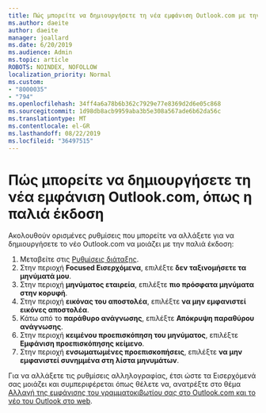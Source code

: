 ```yaml
---
title: Πώς μπορείτε να δημιουργήσετε τη νέα εμφάνιση Outlook.com με την παλιά
ms.author: daeite
author: daeite
manager: joallard
ms.date: 6/20/2019
ms.audience: Admin
ms.topic: article
ROBOTS: NOINDEX, NOFOLLOW
localization_priority: Normal
ms.custom:
- "8000035"
- "794"
ms.openlocfilehash: 34ff4a6a78b6b362c7929e77e8369d2d6e05c868
ms.sourcegitcommit: 1d98db8acb9959aba3b5e308a567ade6b62da56c
ms.translationtype: MT
ms.contentlocale: el-GR
ms.lasthandoff: 08/22/2019
ms.locfileid: "36497515"
---
```

# <a name="how-to-make-the-new-outlookcom-look-like-the-old-version"></a>Πώς μπορείτε να δημιουργήσετε τη νέα εμφάνιση Outlook.com, όπως η παλιά έκδοση

Ακολουθούν ορισμένες ρυθμίσεις που μπορείτε να αλλάξετε για να δημιουργήσετε το νέο Outlook.com να μοιάζει με την παλιά έκδοση:

1. Μεταβείτε στις [Ρυθμίσεις διάταξης](https://outlook.live.com/mail/options/mail/layout).
1. Στην περιοχή **Focused Εισερχόμενα**, επιλέξτε **δεν ταξινομήσετε τα μηνύματά μου**.
1. Στην περιοχή **μηνύματος εταιρεία**, επιλέξτε **πιο πρόσφατα μηνύματα στην κορυφή**.
1. Στην περιοχή **εικόνας του αποστολέα**, επιλέξτε **να μην εμφανιστεί εικόνες αποστολέα**.
1. Κάτω από το **παράθυρο ανάγνωσης**, επιλέξτε **Απόκρυψη παραθύρου ανάγνωσης**.
1. Στην περιοχή **κειμένου προεπισκόπηση του μηνύματος**, επιλέξτε **Εμφάνιση προεπισκόπησης κείμενο**.
1. Στην περιοχή **ενσωματωμένες προεπισκοπήσεις**, επιλέξτε **να μην εμφανιστεί συνημμένα στη λίστα μηνυμάτων**.

Για να αλλάξετε τις ρυθμίσεις αλληλογραφίας, έτσι ώστε τα Εισερχόμενά σας μοιάζει και συμπεριφέρεται όπως θέλετε να, ανατρέξτε στο θέμα [Αλλαγή της εμφάνισης του γραμματοκιβωτίου σας στο Outlook.com και το νέο του Outlook στο web](https://support.office.com/article/b41c2ecb-f23c-42b3-b7f8-659646d5e58c?wt.mc_id=Office_Outlook_com_Alchemy).
